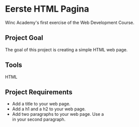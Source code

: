 # Eerste HTML Pagina
Winc Academy's first exercise of the Web Development Course.

## Project Goal
The goal of this project is creating a simple HTML web page.

## Tools
HTML

## Project Requirements
* Add a title to your web page.
* Add a h1 and a h2 to your web page.
* Add two paragraphs to your web page. Use a <br> in your second paragraph.
